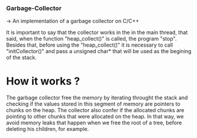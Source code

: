 ### Garbage-Collector

-> An implementation of a garbage collector on C/C++

It is important to say that the collector works in the in the main thread, that said, when the function "heap_collect()" is called, the program "stop". Besides that, before using the "heap_collect()" it is necessary to call "initCollector()" and pass a unsigned char* that will be used as the begining of the stack.


# How it works ?

The garbage collector free the memory by iterating throught the stack and checking if the values stored in this segment of memory are pointers to chunks on the heap. The collector also confer if the allocated chunks are pointing to other chunks that were allocated on the heap. In that way, we avoid memory leaks that happen when we free the root of a tree, before deleting his children, for example.

